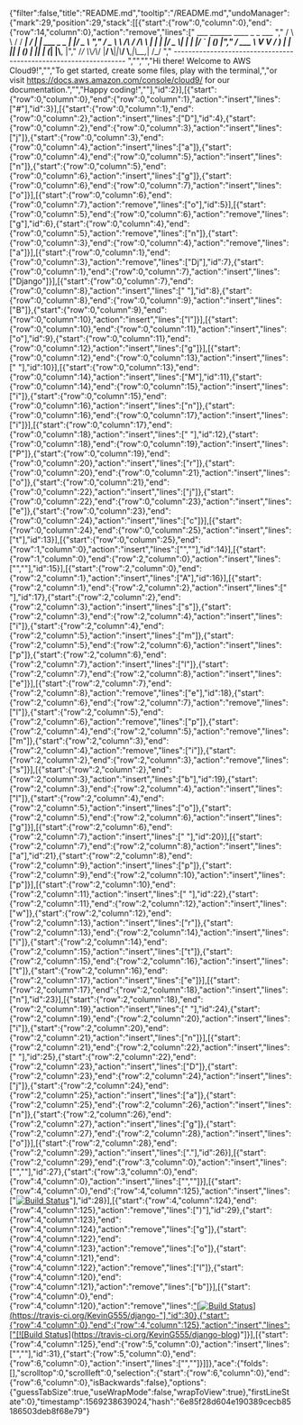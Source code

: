 {"filter":false,"title":"README.md","tooltip":"/README.md","undoManager":{"mark":29,"position":29,"stack":[[{"start":{"row":0,"column":0},"end":{"row":14,"column":0},"action":"remove","lines":["         ___        ______     ____ _                 _  ___  ","        / \\ \\      / / ___|   / ___| | ___  _   _  __| |/ _ \\ ","       / _ \\ \\ /\\ / /\\___ \\  | |   | |/ _ \\| | | |/ _` | (_) |","      / ___ \\ V  V /  ___) | | |___| | (_) | |_| | (_| |\\__, |","     /_/   \\_\\_/\\_/  |____/   \\____|_|\\___/ \\__,_|\\__,_|  /_/ "," ----------------------------------------------------------------- ","","","Hi there! Welcome to AWS Cloud9!","","To get started, create some files, play with the terminal,","or visit https://docs.aws.amazon.com/console/cloud9/ for our documentation.","","Happy coding!",""],"id":2}],[{"start":{"row":0,"column":0},"end":{"row":0,"column":1},"action":"insert","lines":["#"],"id":3}],[{"start":{"row":0,"column":1},"end":{"row":0,"column":2},"action":"insert","lines":["D"],"id":4},{"start":{"row":0,"column":2},"end":{"row":0,"column":3},"action":"insert","lines":["j"]},{"start":{"row":0,"column":3},"end":{"row":0,"column":4},"action":"insert","lines":["a"]},{"start":{"row":0,"column":4},"end":{"row":0,"column":5},"action":"insert","lines":["n"]},{"start":{"row":0,"column":5},"end":{"row":0,"column":6},"action":"insert","lines":["g"]},{"start":{"row":0,"column":6},"end":{"row":0,"column":7},"action":"insert","lines":["o"]}],[{"start":{"row":0,"column":6},"end":{"row":0,"column":7},"action":"remove","lines":["o"],"id":5}],[{"start":{"row":0,"column":5},"end":{"row":0,"column":6},"action":"remove","lines":["g"],"id":6},{"start":{"row":0,"column":4},"end":{"row":0,"column":5},"action":"remove","lines":["n"]},{"start":{"row":0,"column":3},"end":{"row":0,"column":4},"action":"remove","lines":["a"]}],[{"start":{"row":0,"column":1},"end":{"row":0,"column":3},"action":"remove","lines":["Dj"],"id":7},{"start":{"row":0,"column":1},"end":{"row":0,"column":7},"action":"insert","lines":["Django"]}],[{"start":{"row":0,"column":7},"end":{"row":0,"column":8},"action":"insert","lines":[" "],"id":8},{"start":{"row":0,"column":8},"end":{"row":0,"column":9},"action":"insert","lines":["B"]},{"start":{"row":0,"column":9},"end":{"row":0,"column":10},"action":"insert","lines":["l"]}],[{"start":{"row":0,"column":10},"end":{"row":0,"column":11},"action":"insert","lines":["o"],"id":9},{"start":{"row":0,"column":11},"end":{"row":0,"column":12},"action":"insert","lines":["g"]}],[{"start":{"row":0,"column":12},"end":{"row":0,"column":13},"action":"insert","lines":[" "],"id":10}],[{"start":{"row":0,"column":13},"end":{"row":0,"column":14},"action":"insert","lines":["M"],"id":11},{"start":{"row":0,"column":14},"end":{"row":0,"column":15},"action":"insert","lines":["i"]},{"start":{"row":0,"column":15},"end":{"row":0,"column":16},"action":"insert","lines":["n"]},{"start":{"row":0,"column":16},"end":{"row":0,"column":17},"action":"insert","lines":["i"]}],[{"start":{"row":0,"column":17},"end":{"row":0,"column":18},"action":"insert","lines":[" "],"id":12},{"start":{"row":0,"column":18},"end":{"row":0,"column":19},"action":"insert","lines":["P"]},{"start":{"row":0,"column":19},"end":{"row":0,"column":20},"action":"insert","lines":["r"]},{"start":{"row":0,"column":20},"end":{"row":0,"column":21},"action":"insert","lines":["o"]},{"start":{"row":0,"column":21},"end":{"row":0,"column":22},"action":"insert","lines":["j"]},{"start":{"row":0,"column":22},"end":{"row":0,"column":23},"action":"insert","lines":["e"]},{"start":{"row":0,"column":23},"end":{"row":0,"column":24},"action":"insert","lines":["c"]}],[{"start":{"row":0,"column":24},"end":{"row":0,"column":25},"action":"insert","lines":["t"],"id":13}],[{"start":{"row":0,"column":25},"end":{"row":1,"column":0},"action":"insert","lines":["",""],"id":14}],[{"start":{"row":1,"column":0},"end":{"row":2,"column":0},"action":"insert","lines":["",""],"id":15}],[{"start":{"row":2,"column":0},"end":{"row":2,"column":1},"action":"insert","lines":["A"],"id":16}],[{"start":{"row":2,"column":1},"end":{"row":2,"column":2},"action":"insert","lines":[" "],"id":17},{"start":{"row":2,"column":2},"end":{"row":2,"column":3},"action":"insert","lines":["s"]},{"start":{"row":2,"column":3},"end":{"row":2,"column":4},"action":"insert","lines":["i"]},{"start":{"row":2,"column":4},"end":{"row":2,"column":5},"action":"insert","lines":["m"]},{"start":{"row":2,"column":5},"end":{"row":2,"column":6},"action":"insert","lines":["p"]},{"start":{"row":2,"column":6},"end":{"row":2,"column":7},"action":"insert","lines":["l"]},{"start":{"row":2,"column":7},"end":{"row":2,"column":8},"action":"insert","lines":["e"]}],[{"start":{"row":2,"column":7},"end":{"row":2,"column":8},"action":"remove","lines":["e"],"id":18},{"start":{"row":2,"column":6},"end":{"row":2,"column":7},"action":"remove","lines":["l"]},{"start":{"row":2,"column":5},"end":{"row":2,"column":6},"action":"remove","lines":["p"]},{"start":{"row":2,"column":4},"end":{"row":2,"column":5},"action":"remove","lines":["m"]},{"start":{"row":2,"column":3},"end":{"row":2,"column":4},"action":"remove","lines":["i"]},{"start":{"row":2,"column":2},"end":{"row":2,"column":3},"action":"remove","lines":["s"]}],[{"start":{"row":2,"column":2},"end":{"row":2,"column":3},"action":"insert","lines":["b"],"id":19},{"start":{"row":2,"column":3},"end":{"row":2,"column":4},"action":"insert","lines":["l"]},{"start":{"row":2,"column":4},"end":{"row":2,"column":5},"action":"insert","lines":["o"]},{"start":{"row":2,"column":5},"end":{"row":2,"column":6},"action":"insert","lines":["g"]}],[{"start":{"row":2,"column":6},"end":{"row":2,"column":7},"action":"insert","lines":[" "],"id":20}],[{"start":{"row":2,"column":7},"end":{"row":2,"column":8},"action":"insert","lines":["a"],"id":21},{"start":{"row":2,"column":8},"end":{"row":2,"column":9},"action":"insert","lines":["p"]},{"start":{"row":2,"column":9},"end":{"row":2,"column":10},"action":"insert","lines":["p"]}],[{"start":{"row":2,"column":10},"end":{"row":2,"column":11},"action":"insert","lines":[" "],"id":22},{"start":{"row":2,"column":11},"end":{"row":2,"column":12},"action":"insert","lines":["w"]},{"start":{"row":2,"column":12},"end":{"row":2,"column":13},"action":"insert","lines":["r"]},{"start":{"row":2,"column":13},"end":{"row":2,"column":14},"action":"insert","lines":["i"]},{"start":{"row":2,"column":14},"end":{"row":2,"column":15},"action":"insert","lines":["t"]},{"start":{"row":2,"column":15},"end":{"row":2,"column":16},"action":"insert","lines":["t"]},{"start":{"row":2,"column":16},"end":{"row":2,"column":17},"action":"insert","lines":["e"]}],[{"start":{"row":2,"column":17},"end":{"row":2,"column":18},"action":"insert","lines":["n"],"id":23}],[{"start":{"row":2,"column":18},"end":{"row":2,"column":19},"action":"insert","lines":[" "],"id":24},{"start":{"row":2,"column":19},"end":{"row":2,"column":20},"action":"insert","lines":["i"]},{"start":{"row":2,"column":20},"end":{"row":2,"column":21},"action":"insert","lines":["n"]}],[{"start":{"row":2,"column":21},"end":{"row":2,"column":22},"action":"insert","lines":[" "],"id":25},{"start":{"row":2,"column":22},"end":{"row":2,"column":23},"action":"insert","lines":["D"]},{"start":{"row":2,"column":23},"end":{"row":2,"column":24},"action":"insert","lines":["j"]},{"start":{"row":2,"column":24},"end":{"row":2,"column":25},"action":"insert","lines":["a"]},{"start":{"row":2,"column":25},"end":{"row":2,"column":26},"action":"insert","lines":["n"]},{"start":{"row":2,"column":26},"end":{"row":2,"column":27},"action":"insert","lines":["g"]},{"start":{"row":2,"column":27},"end":{"row":2,"column":28},"action":"insert","lines":["o"]}],[{"start":{"row":2,"column":28},"end":{"row":2,"column":29},"action":"insert","lines":["."],"id":26}],[{"start":{"row":2,"column":29},"end":{"row":3,"column":0},"action":"insert","lines":["",""],"id":27},{"start":{"row":3,"column":0},"end":{"row":4,"column":0},"action":"insert","lines":["",""]}],[{"start":{"row":4,"column":0},"end":{"row":4,"column":125},"action":"insert","lines":["[![Build Status](https://travis-ci.org/KevinG555/django-blog.svg?branch=master)](https://travis-ci.org/KevinG555/django-blog)"],"id":28}],[{"start":{"row":4,"column":124},"end":{"row":4,"column":125},"action":"remove","lines":[")"],"id":29},{"start":{"row":4,"column":123},"end":{"row":4,"column":124},"action":"remove","lines":["g"]},{"start":{"row":4,"column":122},"end":{"row":4,"column":123},"action":"remove","lines":["o"]},{"start":{"row":4,"column":121},"end":{"row":4,"column":122},"action":"remove","lines":["l"]},{"start":{"row":4,"column":120},"end":{"row":4,"column":121},"action":"remove","lines":["b"]}],[{"start":{"row":4,"column":0},"end":{"row":4,"column":120},"action":"remove","lines":["[![Build Status](https://travis-ci.org/KevinG555/django-blog.svg?branch=master)](https://travis-ci.org/KevinG555/django-"],"id":30},{"start":{"row":4,"column":0},"end":{"row":4,"column":125},"action":"insert","lines":["[![Build Status](https://travis-ci.org/KevinG555/django-blog.svg?branch=master)](https://travis-ci.org/KevinG555/django-blog)"]}],[{"start":{"row":4,"column":125},"end":{"row":5,"column":0},"action":"insert","lines":["",""],"id":31},{"start":{"row":5,"column":0},"end":{"row":6,"column":0},"action":"insert","lines":["",""]}]]},"ace":{"folds":[],"scrolltop":0,"scrollleft":0,"selection":{"start":{"row":6,"column":0},"end":{"row":6,"column":0},"isBackwards":false},"options":{"guessTabSize":true,"useWrapMode":false,"wrapToView":true},"firstLineState":0},"timestamp":1569238639024,"hash":"6e85f28d604e190389cecb85186503deb8f68e79"}